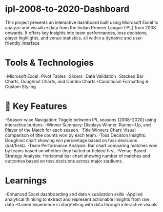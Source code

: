 # ipl-2008-to-2020-Dashboard
This project presents an interactive dashboard built using Microsoft Excel to analyze and visualize data from the Indian Premier League (IPL) from 2008 onwards. It offers key insights into team performances, toss decisions, player highlights, and venue statistics, all within a dynamic and user-friendly interface

# Tools & Technologies
-Microsoft Excel
-Pivot Tables
-Slicers
-Data Validation
-Stacked Bar Charts, Doughnut Charts, and Combo Charts
-Conditional Formatting & Custom Styling


# 📌 Key Features
-Season-wise Navigation: Toggle between IPL seasons (2008–2020) using interactive buttons.
-Winner Summary: Displays Winner, Runner-Up, and Player of the Match for each season.
-Title Winners Chart: Visual comparison of title counts won by each team.
-Toss Decision Insights: Doughnut chart showing win percentage based on toss decisions (bat/field).
-Team Performance Analysis: Bar chart comparing matches won by teams based on whether they batted or fielded first.
-Venue-Based Strategy Analysis: Horizontal bar chart showing number of matches and outcomes based on toss decisions across major stadiums.

# Learnings
-Enhanced Excel dashboarding and data visualization skills
-Applied analytical thinking to extract and represent actionable insights from raw data
-Gained experience in storytelling with data through interactive visuals

